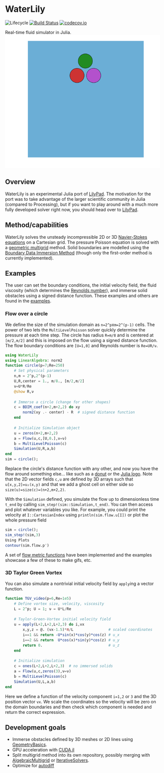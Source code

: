 # WaterLily

![Lifecycle](https://img.shields.io/badge/lifecycle-experimental-orange.svg)<!--
![Lifecycle](https://img.shields.io/badge/lifecycle-maturing-blue.svg)
![Lifecycle](https://img.shields.io/badge/lifecycle-stable-green.svg)
![Lifecycle](https://img.shields.io/badge/lifecycle-retired-orange.svg)
![Lifecycle](https://img.shields.io/badge/lifecycle-archived-red.svg)
![Lifecycle](https://img.shields.io/badge/lifecycle-dormant-blue.svg) -->
[![Build Status](https://travis-ci.com/gabrielweymouth/WaterLily.jl.svg?branch=master)](https://travis-ci.com/gabrielweymouth/WaterLily.jl)
[![codecov.io](http://codecov.io/github/gabrielweymouth/WaterLily.jl/coverage.svg?branch=master)](http://codecov.io/github/gabrielweymouth/WaterLily.jl?branch=master)
<!--
[![Documentation](https://img.shields.io/badge/docs-stable-blue.svg)](https://gabrielweymouth.github.io/WaterLily.jl/stable)
[![Documentation](https://img.shields.io/badge/docs-master-blue.svg)](https://gabrielweymouth.github.io/WaterLily.jl/dev)
-->

Real-time fluid simulator in Julia.
![Julia flow](examples/julia.gif)

## Overview

WaterLily is an experimental Julia port of [LilyPad](https://github.com/weymouth/lily-pad). The motivation for the port was to take advantage of the larger scientific community in Julia (compared to Processing), but if you want to play around with a much more fully developed solver right now, you should head over to [LilyPad](https://github.com/weymouth/lily-pad).

## Method/capabilities

WaterLily solves the unsteady incompressible 2D or 3D [Navier-Stokes equations](https://en.wikipedia.org/wiki/Navier%E2%80%93Stokes_equations) on a Cartesian grid. The pressure Poisson equation is solved with a [geometric multigrid](https://en.wikipedia.org/wiki/Multigrid_method) method. Solid boundaries are modelled using the [Boundary Data Immersion Method](https://eprints.soton.ac.uk/369635/) (though only the first-order method is currently implemented).

## Examples

The user can set the boundary conditions, the initial velocity field, the fluid viscosity (which determines the [Reynolds number](https://en.wikipedia.org/wiki/Reynolds_number)), and immerse solid obstacles using a signed distance function. These examples and others are found in the [examples](examples).

### Flow over a circle
We define the size of the simulation domain as `n=2^p`x`m=2^(p-1)` cells. The power of two lets the `MultiLevelPoisson` solver quickly determine the pressure at each time step. The circle has radius `R=m/8` and is centered at `[m/2,m/2]` and this is imposed on the flow using a signed distance function. The flow boundary conditions are `[U=1,0]` and Reynolds number is `Re=UR/ν`. 
```julia
using WaterLily
using LinearAlgebra: norm2
function circle(p=7;Re=250)
    # Set physical parameters
    n,m = 2^p,2^(p-1)
    U,R,center = 1., m/8., [m/2,m/2]
    ν=U*R/Re
    @show R,ν

    # Immerse a circle (change for other shapes)
    c = BDIM_coef(n+2,m+2,2) do xy
        norm2(xy .- center) - R  # signed distance function
    end

    # Initialize Simulation object
    u = zeros(n+2,m+2,2)
    a = Flow(u,c,[U,0.],ν=ν)
    b = MultiLevelPoisson(c)
    Simulation(U,R,a,b)
end
sim = circle();
```
Replace the circle's distance function with any other, and now you have the flow around something else... like such as a [donut](ThreeD_donut.jl) or the [Julia logo](TwoD_Julia.jl). Note that the 2D vector fields `c,u` are defined by 3D arrays such that `u[x,y,2]=u₂(x,y)` and that we add a ghost cell on either side so `size(u)=size(c)=(n+2,m+2,2)`.

With the `Simulation` defined, you simulate the flow up to dimensionless time `t_end` by calling `sim_step!(sim::Simulation,t_end)`. You can then access and plot whatever variables you like. For example, you could print the velocity at `I::CartesianIndex` using `println(sim.flow.u[I])` or plot the whole pressure field
```julia
sim = circle();
sim_step!(sim,3)
Using Plots
contour(sim.flow.p')
```
A set of [flow metric functions](src/Metrics.jl) have been implemented and the examples showcase a few of these to make gifs, etc.

### 3D Taylor Green Vortex
You can also simulate a nontrivial initial velocity field by `apply`ing a vector function.
```julia
function TGV_video(p=6,Re=1e5)
    # Define vortex size, velocity, viscosity
    L = 2^p; U = 1; ν = U*L/Re

    # Taylor-Green-Vortex initial velocity field
    u = apply(L+2,L+2,L+2,3) do i,vx
        x,y,z = @. (vx-1.5)*π/L                # scaled coordinates
        i==1 && return -U*sin(x)*cos(y)*cos(z) # u_x
        i==2 && return  U*cos(x)*sin(y)*cos(z) # u_y
        return 0.                              # u_z
    end

    # Initialize simulation
    c = ones(L+2,L+2,L+2,3)  # no immersed solids
    a = Flow(u,c,zeros(3),ν=ν)
    b = MultiLevelPoisson(c)
    Simulation(U,L,a,b)
end
```
Here we define a function of the velocity component `i=1,2` or `3` and the 3D position vector `vx`. We scale the coordinates so the velocity will be zero on the domain boundaries and then check which component is needed and return the correct expression.

## Development goals
 - Immerse obstacles defined by 3D meshes or 2D lines using [GeometryBasics](https://github.com/JuliaGeometry/GeometryBasics.jl).
 - GPU acceleration with [CUDA.jl](https://github.com/JuliaGPU/CUDA.jl)
 - Split multigrid method into its own repository, possibly merging with [AlgebraicMultigrid](https://github.com/JuliaLinearAlgebra/AlgebraicMultigrid.jl) or [IterativeSolvers](https://github.com/JuliaMath/IterativeSolvers.jl).
 - Optimize for [autodiff](https://github.com/JuliaDiff/)
